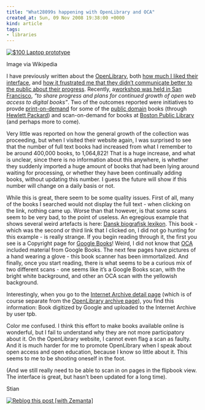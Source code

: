 ```yaml
---
title: "What28099s happening with OpenLibrary and OCA"
created_at: Sun, 09 Nov 2008 19:38:00 +0000
kind: article
tags:
- libraries
---
```


[![\$100 Laptop
prototype](http://upload.wikimedia.org/wikipedia/commons/thumb/4/47/Laptop-ebook.jpg/202px-Laptop-ebook.jpg "$100 Laptop prototype")](http://commons.wikipedia.org/wiki/Image:Laptop-ebook.jpg)

Image via Wikipedia

I have previously written about the
[OpenLibrary](http://openlibrary.org), both [how much I liked their
interface](http://reganmian.net/blog/2008/04/02/google-books-step-aside-openlibrary-makes-reading-fun/),
and [how it frustrated me that they didn’t communicate better to the
public about their
progress](http://reganmian.net/blog/2008/08/03/openlibrary-and-universal-library-guys-work-together/).
Recently, a[workshop was held in San
Francisco](http://www.opencontentalliance.org/?p=128), *“to share
progress and plans for continued growth of open web access to digital
books”*. Two of the outcomes reported were initiatives to provde
[print-on-demand](http://en.wikipedia.org/wiki/Print_on_demand "Print on demand")
for some of the [public
domain](http://en.wikipedia.org/wiki/Public_domain "Public domain")
books (through [Hewlett
Packard](http://www.hp.com/ "Hewlett-Packard Company")) and
scan-on-demand for books at [Boston Public
Library](http://maps.google.com/maps?ll=42.3491166667,-71.0787361111&spn=0.01,0.01&q=42.3491166667,-71.0787361111%20%28Boston%20Public%20Library%29&t=h "Boston Public Library")
(and perhaps more to come).

Very little was reported on how the general growth of the collection was
proceeding, but when I visited their website again, I was surprised to
see that the number of full text books had increased from what I
remember to be around 400,000 books, to 1,064,822! That is a huge
increase, and what is unclear, since there is no information about this
anywhere, is whether they suddenly imported a huge amount of books that
had been lying around waiting for processing, or whether they have been
continually adding books, without updating this number. I guess the
future will show if this number will change on a daily basis or not.

While this is great, there seem to be some quality issues. First of all,
many of the books I searched would not display the full text - when
clicking on the link, nothing came up. Worse than that however, is that
some scans seem to be very bad, to the point of useless. An egregious
example that shows several weird artefacts is here: [Dansk biografisk
lexikon](http://openlibrary.org/details/danskbiografisk00bricgoog). This
book - which was the second or third link that I clicked on, I did not
go hunting for this example - is really strange. If you begin reading
through it, the first you see is a Copyright page for [Google
Books](http://books.google.com/ "Google Book Search")! Weird, I did not
know that
[OCA](http://en.wikipedia.org/wiki/Open_Content_Alliance "Open Content Alliance")
included material from Google Books. The next few pages have pictures of
a hand wearing a glove - this book scanner has been immortalized. And
finally, once you start reading, there is what seems to be a curious mix
of two different scans - one seems like it’s a Google Books scan, with
the bright white background, and other an OCA scan with the yellowish
background.

Interestingly, when you go to the [Internet Archive detail
page](http://www.archive.org/details/danskbiografisk00bricgoog) (which
is of course separate from the [OpenLibrary archive
page](http://openlibrary.org/b/OL6968915M)), you find this information:
Book digitized by Google and uploaded to the Internet Archive by user
tpb.

Color me confused. I think this effort to make books available online is
wonderful, but I fail to understand why they are not more participatory
about it. On the OpenLibrary website, I cannot even flag a scan as
faulty. And it is much harder for me to promote OpenLibrary when I speak
about open access and open education, because I know so little about it.
This seems to me to be shooting oneself in the foot.

(And we still really need to be able to scan in on pages in the flipbook
view. The interface is great, but hasn’t been updated for a long time).

Stian

[![Reblog this post [with
Zemanta]](http://img.zemanta.com/reblog_e.png?x-id=dc38a296-8f3f-4b70-b52d-c02c70efacd0)](http://reblog.zemanta.com/zemified/dc38a296-8f3f-4b70-b52d-c02c70efacd0/ "Zemified by Zemanta")
